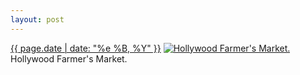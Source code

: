 ```yaml
---
layout: post
---
```


<p>
  <time><a href="/248">{{ page.date | date: "%e %B, %Y" }}</a></time>
  <a href="/248"><img src="{{ site.assets_url }}/248-640.jpg" srcset="{{ site.assets_url }}/248-1280.jpg 1280w, {{ site.assets_url }}/248-960.jpg 960w, {{ site.assets_url }}/248-640.jpg 640w, {{ site.assets_url }}/248-320.jpg 320w" sizes="(min-width: 700px) 50vw, calc(100vw - 2rem)" alt="Hollywood Farmer&#x27;s Market." /></a>
  <span>Hollywood Farmer&#x27;s Market.</span>
</p>
